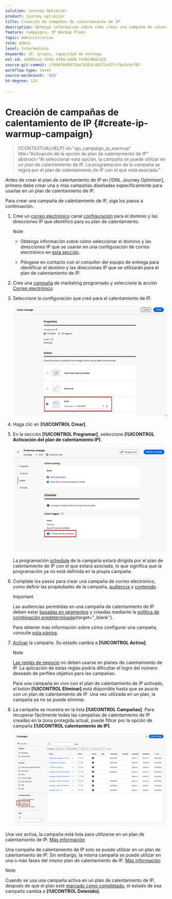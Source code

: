 ```yaml
---
solution: Journey Optimizer
product: journey optimizer
title: Creación de campañas de calentamiento de IP
description: Obtenga información sobre cómo crear una campaña de calentamiento de IP
feature: Campaigns, IP Warmup Plans
topic: Administration
role: Admin
level: Intermediate
keywords: IP, grupos, capacidad de entrega
exl-id: a9995ca1-d7eb-4f8d-a9d9-fe56198ac325
source-git-commit: cf946f8d59728a743b3c4b571c07fc70e3c6cf87
workflow-type: tm+mt
source-wordcount: '423'
ht-degree: 12%

---
```


# Creación de campañas de calentamiento de IP {#create-ip-warmup-campaign}

>[!CONTEXTUALHELP]
>id="ajo_campaign_ip_warmup"
>title="Activación de la opción de plan de calentamiento de IP"
>abstract="Al seleccionar esta opción, la campaña se puede utilizar en un plan de calentamiento de IP. La programación de la campaña se regirá por el plan de calentamiento de IP con el que está asociada."

Antes de crear el plan de calentamiento de IP en [!DNL Journey Optimizer], primero debe crear una o más campañas diseñadas específicamente para usarlas en un plan de calentamiento de IP<!--through a dedicated option-->.

Para crear una campaña de calentamiento de IP, siga los pasos a continuación.

1. Cree un [correo electrónico](../email/email-settings.md) canal [configuración](channel-surfaces.md) para el dominio y las direcciones IP que identificó para su plan de calentamiento.

   >[!NOTE]
   >
   >* Obtenga información sobre cómo seleccionar el dominio y las direcciones IP que se usarán en una configuración de correo electrónico en [esta sección](../email/email-settings.md#subdomains-and-ip-pools).
   >
   >* Póngase en contacto con el consultor del equipo de entrega para identificar el dominio y las direcciones IP que se utilizarán para el plan de calentamiento de IP.<!--TBC-->

1. Cree una [campaña](../campaigns/create-campaign.md) de marketing programado y seleccione la acción [Correo electrónico](../email/create-email.md#create-email-journey-campaign).

   <!--Select the Marketing category. The IP warmup plan activation option is only available for  marketing-type campaigns.-->

1. Seleccione la configuración que creó para el calentamiento de IP.

   ![](assets/ip-warmup-campaign-surface.png)

   <!--You must use the same configuration as the one that will be used for the asociated IP warmup plan. [Learn how to create an IP warmup plan](#create-ip-warmup-plan)-->

1. Haga clic en **[!UICONTROL Crear]**.

1. En la sección **[!UICONTROL Programar]**, seleccione **[!UICONTROL Activación del plan de calentamiento IP]**.

   ![](assets/ip-warmup-campaign-plan-activation.png)

   La programación [schedule](../campaigns/create-campaign.md#schedule) de la campaña estará dirigida por el plan de calentamiento de IP con el que estará asociada, lo que significa que la programación ya no está definida en la propia campaña.

1. Complete los pasos para crear una campaña de correo electrónico, como definir las propiedades de la campaña, [audiencia](../audience/about-audiences.md)<!--best practices for IP warmup in terms of audience?--> y [contenido](../email/get-started-email-design.md#key-steps).

   >[!IMPORTANT]
   >
   >Las audiencias permitidas en una campaña de calentamiento de IP deben estar [basadas en segmentos](../audience/creating-a-segment-definition.md) y creadas mediante la [política de combinación predeterminada](https://experienceleague.adobe.com/en/docs/experience-platform/profile/merge-policies/overview#default-merge-policy){target="_blank"}.

   Para obtener más información sobre cómo configurar una campaña, consulte [esta página](../campaigns/get-started-with-campaigns.md).

1. [Activar](../campaigns/review-activate-campaign.md) la campaña. Su estado cambia a **[!UICONTROL Activo]**.

   >[!NOTE]
   >
   >[Las reglas de negocio](rule-sets.md#apply-frequency-rule) no deben usarse en planes de calentamiento de IP. La aplicación de estas reglas podría dificultar el logro del número deseado de perfiles objetivo para las campañas.

   Para una campaña en vivo con el plan de calentamiento de IP activado, el botón **[!UICONTROL Eliminar]** está disponible hasta que se asocie con un plan de calentamiento de IP. Una vez utilizada en un plan, la campaña ya no se puede eliminar.

1. La campaña se muestra en la lista **[!UICONTROL Campañas]**. Para recuperar fácilmente todas las campañas de calentamiento de IP creadas en la zona protegida actual, puede filtrar por la opción de campaña **[!UICONTROL calentamiento de IP]**.

   ![](assets/ip-warmup-campaign-filter.png)

Una vez activa, la campaña está lista para utilizarse en un plan de calentamiento de IP. [Más información](ip-warmup-plan.md)

Una campaña de calentamiento de IP solo se puede utilizar en un plan de calentamiento de IP. Sin embargo, la misma campaña se puede utilizar en una o más fases del mismo plan de calentamiento de IP. [Más información](ip-warmup-plan.md#define-phases)

>[!NOTE]
>
>Cuando se usa una campaña activa en un plan de calentamiento de IP, después de que el plan esté [marcado como completado](ip-warmup-execution.md#mark-as-completed), el estado de esa campaña cambia a **[!UICONTROL Detenido]**.

